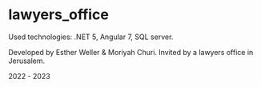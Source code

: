 # lawyers_office

Used technologies: .NET 5, Angular 7, SQL server.

Developed by Esther Weller & Moriyah Churi.
Invited by a lawyers office in Jerusalem.

2022 - 2023